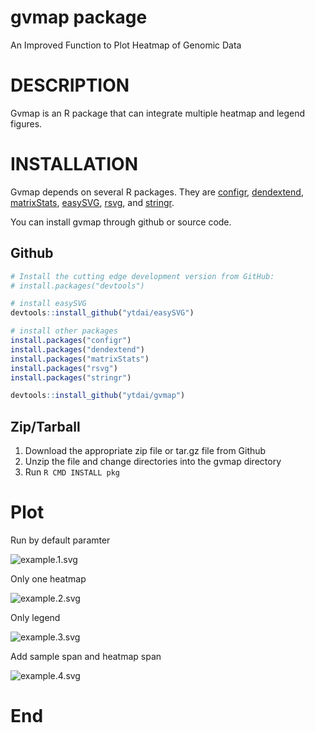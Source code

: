 

gvmap package
==============

An Improved Function to Plot Heatmap of Genomic Data

# DESCRIPTION

Gvmap is an R package that can integrate multiple heatmap and legend figures. 

# INSTALLATION

Gvmap depends on several R packages. They are 
[configr](https://cran.r-project.org/web/packages/configr/index.html), 
[dendextend](https://cran.r-project.org/web/packages/dendextend/index.html), 
[matrixStats](https://cran.r-project.org/web/packages/matrixStats/index.html), 
[easySVG](https://github.com/ytdai/easySVG), 
[rsvg](https://cran.r-project.org/web/packages/rsvg/index.html), and 
[stringr](https://cran.r-project.org/web/packages/stringr/index.html). 

You can install gvmap through github or source code.


## Github

``` r
# Install the cutting edge development version from GitHub:
# install.packages("devtools")

# install easySVG
devtools::install_github("ytdai/easySVG")

# install other packages
install.packages("configr")
install.packages("dendextend")
install.packages("matrixStats")
install.packages("rsvg")
install.packages("stringr")

devtools::install_github("ytdai/gvmap")
```

## Zip/Tarball

1. Download the appropriate zip file or tar.gz file from Github
2. Unzip the file and change directories into the gvmap directory
3. Run `R CMD INSTALL pkg`


# Plot

Run by default paramter

![example.1.svg](https://github.com/ytdai/gvmap/tree/master/vignettes/o1.svg)

Only one heatmap

![example.2.svg](https://github.com/ytdai/gvmap/tree/master/vignettes/o2.svg)

Only legend

![example.3.svg](https://github.com/ytdai/gvmap/tree/master/vignettes/o3.svg)

Add sample span and heatmap span

![example.4.svg](https://github.com/ytdai/gvmap/tree/master/vignettes/o4.svg)

# End












